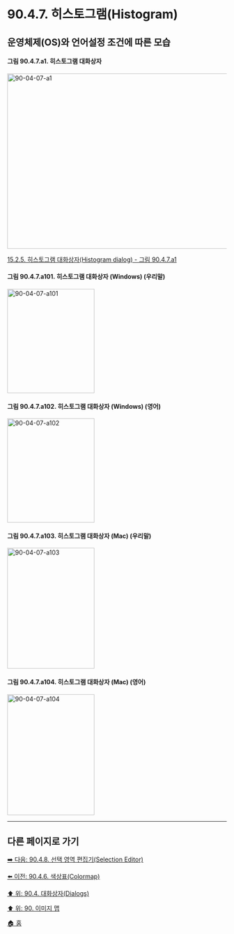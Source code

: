 # 90.4.7. 히스토그램(Histogram)
## 운영체제(OS)와 언어설정 조건에 따른 모습

<a id="90-04-07-a1"></a>

#### 그림 90.4.7.a1. 히스토그램 대화상자
<img width="850" height="402" alt="90-04-07-a1" src="https://github.com/wonder13662/gimp/assets/15767104/3d7c1ac3-49ff-4749-bb7c-bbfcb986a8af">

[15.2.5. 히스토그램 대화상자(Histogram dialog) - 그림 90.4.7.a1](./15-02-05-00-histogram-dialog.md#90-04-07-a1)

<a id="90-04-07-a101"></a>

#### 그림 90.4.7.a101. 히스토그램 대화상자 (Windows) (우리말)
<img width="200" height="239" alt="90-04-07-a101" src="https://github.com/wonder13662/gimp/assets/15767104/4ea5985e-42a7-4f16-b1b8-6de339749a09" />

<a id="90-04-07-a102"></a>

#### 그림 90.4.7.a102. 히스토그램 대화상자 (Windows) (영어)
<img width="200" height="239" alt="90-04-07-a102" src="https://github.com/wonder13662/gimp/assets/15767104/980396b7-9fc2-49cb-83ed-d433b4dc8227" />

<a id="90-04-07-a103"></a>

#### 그림 90.4.7.a103. 히스토그램 대화상자 (Mac) (우리말)
<img width="200" height="277" alt="90-04-07-a103" src="https://github.com/wonder13662/gimp/assets/15767104/f274a679-cf5c-40aa-987d-6d9d04e42f01" />

<a id="90-04-07-a104"></a>

#### 그림 90.4.7.a104. 히스토그램 대화상자 (Mac) (영어)
<img width="200" height="277" alt="90-04-07-a104" src="https://github.com/wonder13662/gimp/assets/15767104/651b2acc-a813-424d-b795-0e1e01a6aac3" />

***

## 다른 페이지로 가기

[➡️ 다음: 90.4.8. 선택 영역 편집기(Selection Editor)](./90-04-0008-selection_editor.md)

[⬅️ 이전: 90.4.6. 색상표(Colormap)](./90-04-0006-colormap.md)

[⬆️ 위: 90.4. 대화상자(Dialogs)](./90-04-0000-dialogs.md)

[⬆️ 위: 90. 이미지 맵](./90-00-image-map.md)

[🏠 홈](./00-home.md)
